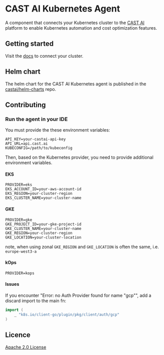 # CAST AI Kubernetes Agent

A component that connects your Kubernetes cluster to the [CAST AI](https://www.cast.ai) platform to enable Kubernetes automation and cost optimization features.

## Getting started

Visit the [docs](https://docs.cast.ai/getting-started/overview/) to connect your cluster.

## Helm chart

The helm chart for the CAST AI Kubernetes agent is published in the [castai/helm-charts](https://github.com/castai/helm-charts) repo.

## Contributing

### Run the agent in your IDE

You must provide the these environment variables:

```text
API_KEY=your-castai-api-key
API_URL=api.cast.ai
KUBECONFIG=/path/to/kubeconfig
```

Then, based on the Kubernetes provider, you need to provide additional environment variables.

#### EKS

```text
PROVIDER=eks
EKS_ACCOUNT_ID=your-aws-account-id
EKS_REGION=your-cluster-region
EKS_CLUSTER_NAME=your-cluster-name
```

#### GKE

```text
PROVIDER=gke
GKE_PROJECT_ID=your-gke-project-id
GKE_CLUSTER_NAME=your-cluster-name
GKE_REGION=your-cluster-region
GKE_LOCATION=your-cluster-location
```
note, when using zonal `GKE_REGION` and `GKE_LOCATION` is often the same, i.e. `europe-west3-a`

#### kOps

```text
PROVIDER=kops
```

#### Issues
If you encounter "Error: no Auth Provider found for name "gcp"", add a discard import to the main fn: 
```go
import (
    _ "k8s.io/client-go/plugin/pkg/client/auth/gcp"
)
```

## Licence

[Apache 2.0 License](LICENSE)
